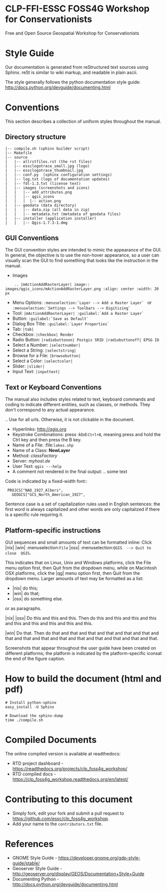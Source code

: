 CLP-FFI-ESSC FOSS4G Workshop for Conservationists
===============================================

Free and Open Source Geospatial Workshop for Conservationists 


Style Guide 
=================

Our documentation is generated from reStructured text
sources using Sphinx. reSt is similar to wiki markup, and readable in
plain ascii.

The style generally follows the python documentation style guide: 
http://docs.python.org/devguide/documenting.html

Conventions
======================

This section describes a collection of uniform styles throughout the manual.

Directory structure
------------------------
     
    |-- compile.sh (sphinx builder script)
    |-- Makefile
    |-- source
    |   |-- allrstfiles.rst (the rst files)
    |   |-- essclogotrace_small.jpg (logo)
    |   |-- essclogotrace_thumbnail.jpg
    |   |-- conf.py  (sphinx configuration settings)
    |   |-- log.txt (logs of documentation updates)
    |   |-- fdl-1.3.txt (license text)
    |   |-- images (screenshots and icons)  
    |   |   |-- add_attributes.png
    |   |   |-- qgis_icons
    |   |   |  |-- action.png
    |   |-- geodata (data directory)
    |   |   |-- data.zip (all data in zip)
    |   |   |-- metadata.txt (metadata of geodata files)
    |   |-- installer (application installer)
    |   |   |-- Qgis-1.7.3-1.dmg


GUI Conventions
-----------------------

The GUI convention styles are intended to mimic the appearance of the GUI. In 
general, the objective is to use the non-hover appearance, so a user can 
visually scan the GUI to find something that looks like the instruction in 
the manual.

* Images

``    .. |mActionAddRasterLayer| image:: images/qgis_icons/mActionAddRasterLayer.png
                               :align: center
                               :width: 20 px``
    
    
*  Menu Options: ``:menuselection:`Layer --> Add a Raster Layer` `` or 
   ``:menuselection:`Settings --> Toolbars --> Digitizing` ``
*  Tool: ``|mActionAddRasterLayer| :guilabel:`Add a Raster Layer` ``
*  Button: ``:guilabel:`Save as Default` ``
*  Dialog Box Title: ``:guilabel:`Layer Properties` ``
*  Tab: ``|tab|``
*  Checkbox: ``|checkbox| Render``
*  Radio Button:  ``|radiobuttonon| Postgis SRID |radiobuttonoff| EPSG ID``
*  Select a Number: ``|selectnumber|``
*  Select a String: ``|selectstring|``
*  Browse for a File: ``|browsebutton|``
*  Select a Color: ``|selectcolor|``
*  Slider: ``|slider|``
*  Input Text: ``|inputtext|``

Text or Keyboard Conventions
-------------------------------

The manual also includes styles related to text, keyboard commands and coding 
to indicate different entities, such as classes, or methods. They don't 
correspond to any actual appearance.

.. Use for all urls. Otherwise, it is not clickable in the document.

*  Hyperlinks: http://qgis.org
*  Keystroke Combinations: press :kbd:`Ctrl+B`, meaning press and hold the Ctrl key and then press the B key.
*  Name of a File: :file:`lakes.shp`
*  Name of a Class: **NewLayer**
*  Method: *classFactory*
*  Server: *myhost.de*
*  User Text: ``qgis ---help``
*  A comment not rendered in the final output: .. some text

Code is indicated by a fixed-width font::
     
     PROJCS["NAD_1927_Albers",
       GEOGCS["GCS_North_American_1927",


Sentence case is a set of capitalization rules used in English sentences: 
the first word is always capitalized and other words are only capitalized if 
there is a specific rule requiring it.

 
Platform-specific instructions
---------------------------------------

GUI sequences and small amounts of text can be formatted inline: Click 
|nix| |win| :menuselection:`File` |osx| :menuselection:`QGIS  --> Quit to close 
QGIS`.

This indicates that on Linux, Unix and Windows platforms, click the File menu 
option first, then Quit from the dropdown menu, while on Macintosh OSX platforms,
click the |qg| menu option first, then Quit from the dropdown menu. Larger 
amounts of text may be formatted as a list:

*  |nix| do this;
*  |win| do that;
*  |osx| do something else.

or as paragraphs.

|nix| |osx| Do this and this and this. Then do this and this and this and this 
and this and this and this and this and this.

|win| Do that. Then do that and that and that and that and that and that and 
that and that and that and that and that and that and that and that and that.

Screenshots that appear throughout the user guide have been created on different 
platforms; the platform is indicated by the platform-specific iconsat the end of 
the figure caption.


How to build the document (html and pdf)
=============================================

    # Install python-sphinx
    easy_install -U Sphinx

    # Download the sphinx-dump
    time ./compile.sh 


Compiled Documents
=====================

The online compiled version is available at readthedocs:
* RTD project dashboard - https://readthedocs.org/projects/clp_foss4g_workshop/
* RTD compiled docs - https://clp_foss4g_workshop.readthedocs.org/en/latest/

Contributing to this document
=================================

* Simply fork, edit your fork and submit a pull request to https://github.com/essc/clp_foss4g_workshop.
* Add your name to the ``contributors.txt`` file.

References
==============
* GNOME Style Guide - https://developer.gnome.org/gdp-style-guide/stable/
* Geoserver Style Guide - http://geoserver.org/display/GEOS/Documentation+Style+Guide
* Documenting Python - http://docs.python.org/devguide/documenting.html 

